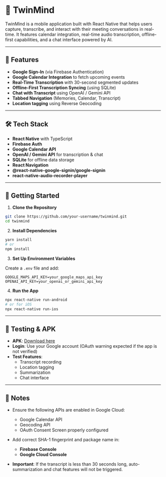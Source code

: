# 📱 TwinMind

TwinMind is a mobile application built with React Native that helps users capture, transcribe, and interact with their meeting conversations in real-time. It features calendar integration, real-time audio transcription, offline-first capabilities, and a chat interface powered by AI.

---

## 📱 Features

- **Google Sign-In** (via Firebase Authentication)
- **Google Calendar Integration** to fetch upcoming events
- **Real-Time Transcription** with 30-second segmented updates
- **Offline-First Transcription Syncing** (using SQLite)
- **Chat with Transcript** using OpenAI / Gemini API
- **Tabbed Navigation** (Memories, Calendar, Transcript)
- **Location tagging** using Reverse Geocoding

---

## 🛠️ Tech Stack

- **React Native** with TypeScript
- **Firebase Auth**
- **Google Calendar API**
- **OpenAI / Gemini API** for transcription & chat
- **SQLite** for offline data storage
- **React Navigation**
- **@react-native-google-signin/google-signin**
- **react-native-audio-recorder-player**

---

## 🚀 Getting Started

1. **Clone the Repository**

```bash
git clone https://github.com/your-username/twinmind.git
cd twinmind
```

2. **Install Dependencies**

```bash
yarn install
# or
npm install
```

3. **Set Up Environment Variables**

Create a `.env` file and add:

```env
GOOGLE_MAPS_API_KEY=your_google_maps_api_key
OPENAI_API_KEY=your_openai_or_gemini_api_key
```

4. **Run the App**

```bash
npx react-native run-android
# or for iOS
npx react-native run-ios
```

---

## 🧪 Testing & APK

- **APK**: [Download here](https://drive.google.com/drive/folders/1sN6IEPc3Vteq1OEkF5wv2pKUjo2G82s9?usp=sharing)
- **Login**: Use your Google account (OAuth warning expected if the app is not verified)
- **Test Features**:
  - Transcript recording
  - Location tagging
  - Summarization
  - Chat interface

---

## 📌 Notes

- Ensure the following APIs are enabled in Google Cloud:
  - Google Calendar API
  - Geocoding API
  - OAuth Consent Screen properly configured

- Add correct SHA-1 fingerprint and package name in:
  - **Firebase Console**
  - **Google Cloud Console**

- **Important**: If the transcript is less than 30 seconds long, auto-summarization and chat features will not be triggered.